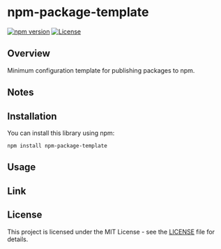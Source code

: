 # npm-package-template

[![npm version](https://badge.fury.io/js/npm-package-template.svg)](https://badge.fury.io/js/npm-package-template)
[![License](https://img.shields.io/badge/license-MIT-blue.svg)](https://opensource.org/licenses/MIT)

## Overview

Minimum configuration template for publishing packages to npm.

## Notes

## Installation

You can install this library using npm:

```shell
npm install npm-package-template
```

## Usage

## Link

## License

This project is licensed under the MIT License - see the [LICENSE](LICENSE) file for details.
